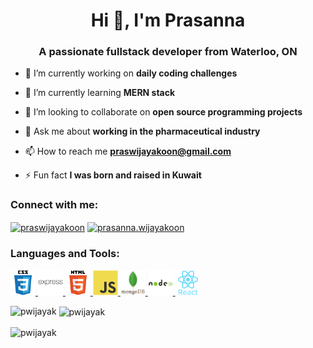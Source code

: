 <h1 align="center">Hi 👋, I'm Prasanna</h1>
<h3 align="center">A passionate fullstack developer from Waterloo, ON</h3>

- 🔭 I’m currently working on **daily coding challenges**

- 🌱 I’m currently learning **MERN stack**

- 👯 I’m looking to collaborate on **open source programming projects**

- 💬 Ask me about **working in the pharmaceutical industry**

- 📫 How to reach me **praswijayakoon@gmail.com**

- ⚡ Fun fact **I was born and raised in Kuwait**

<h3 align="left">Connect with me:</h3>
<p align="left">
<a href="https://twitter.com/praswijayakoon" target="blank"><img align="center" src="https://raw.githubusercontent.com/rahuldkjain/github-profile-readme-generator/master/src/images/icons/Social/twitter.svg" alt="praswijayakoon" height="30" width="40" /></a>
<a href="https://linkedin.com/in/prasanna.wijayakoon" target="blank"><img align="center" src="https://raw.githubusercontent.com/rahuldkjain/github-profile-readme-generator/master/src/images/icons/Social/linked-in-alt.svg" alt="prasanna.wijayakoon" height="30" width="40" /></a>
</p>

<h3 align="left">Languages and Tools:</h3>
<p align="left"> <a href="https://www.w3schools.com/css/" target="_blank" rel="noreferrer"> <img src="https://raw.githubusercontent.com/devicons/devicon/master/icons/css3/css3-original-wordmark.svg" alt="css3" width="40" height="40"/> </a> <a href="https://expressjs.com" target="_blank" rel="noreferrer"> <img src="https://raw.githubusercontent.com/devicons/devicon/master/icons/express/express-original-wordmark.svg" alt="express" width="40" height="40"/> </a> <a href="https://www.w3.org/html/" target="_blank" rel="noreferrer"> <img src="https://raw.githubusercontent.com/devicons/devicon/master/icons/html5/html5-original-wordmark.svg" alt="html5" width="40" height="40"/> </a> <a href="https://developer.mozilla.org/en-US/docs/Web/JavaScript" target="_blank" rel="noreferrer"> <img src="https://raw.githubusercontent.com/devicons/devicon/master/icons/javascript/javascript-original.svg" alt="javascript" width="40" height="40"/> </a> <a href="https://www.mongodb.com/" target="_blank" rel="noreferrer"> <img src="https://raw.githubusercontent.com/devicons/devicon/master/icons/mongodb/mongodb-original-wordmark.svg" alt="mongodb" width="40" height="40"/> </a> <a href="https://nodejs.org" target="_blank" rel="noreferrer"> <img src="https://raw.githubusercontent.com/devicons/devicon/master/icons/nodejs/nodejs-original-wordmark.svg" alt="nodejs" width="40" height="40"/> </a> <a href="https://reactjs.org/" target="_blank" rel="noreferrer"> <img src="https://raw.githubusercontent.com/devicons/devicon/master/icons/react/react-original-wordmark.svg" alt="react" width="40" height="40"/> </a> </p>

<p><img align="left" src="https://github-readme-stats.vercel.app/api/top-langs?username=pwijayak&show_icons=true&locale=en&layout=compact" alt="pwijayak" /></p>

<p>&nbsp;<img align="center" src="https://github-readme-stats.vercel.app/api?username=pwijayak&show_icons=true&locale=en" alt="pwijayak" /></p>

<p><img align="center" src="https://github-readme-streak-stats.herokuapp.com/?user=pwijayak&" alt="pwijayak" /></p>
